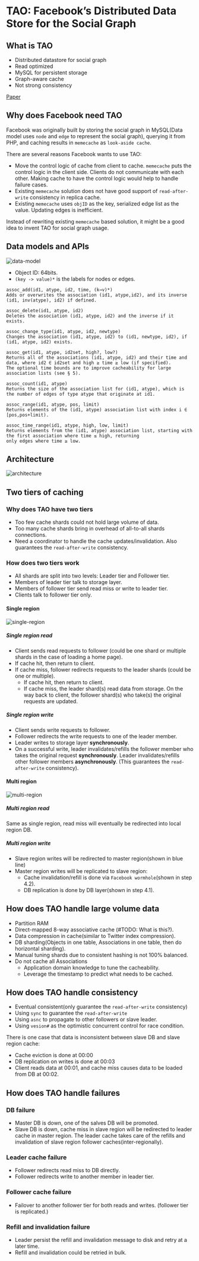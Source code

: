 # TAO: Facebook’s Distributed Data Store for the Social Graph

## What is TAO

- Distributed datastore for social graph
- Read optimized
- MySQL for persistent storage
- Graph-aware cache
- Not strong consistency

[Paper](resources/TAO-Facebook-Distributed-Data-Store-For-The-Social-Graph.pdf)

## Why does Facebook need TAO

Facebook was originally built by storing the social graph in MySQL(Data model uses `node` and `edge` to represent the
social graph), querying it from PHP, and caching results in `memecache` as `look-aside cache`.

There are several reasons Facebook wants to use TAO:

- Move the control logic of cache from client to cache. `memecache` puts the control logic in the client side. Clients
  do not communicate with each other. Making cache to have the control logic would help to handle failure cases.
- Existing `memecache` solution does not have good support of `read-after-write` consistency in replica cache.
- Existing `memecache` uses `objID` as the key, serialized edge list as the value. Updating edges is inefficient.

Instead of rewriting existing `memecache` based solution, it might be a good idea to invent TAO for social graph usage.

## Data models and APIs

![data-model](resources/data-model.png)

- Object ID: 64bits.
- `(key -> value)*` is the labels for nodes or edges.

```text
assoc_add(id1, atype, id2, time, (k→v)*)
Adds or overwrites the association (id1, atype,id2), and its inverse (id1, inv(atype), id2) if defined.

assoc_delete(id1, atype, id2)
Deletes the association (id1, atype, id2) and the inverse if it exists.

assoc_change_type(id1, atype, id2, newtype)
Changes the association (id1, atype, id2) to (id1, newtype, id2), if (id1, atype, id2) exists.

assoc_get(id1, atype, id2set, high?, low?)
Returns all of the associations (id1, atype, id2) and their time and data, where id2 ∈ id2set and high ≥ time ≥ low (if specified).
The optional time bounds are to improve cacheability for large association lists (see § 5).

assoc_count(id1, atype)
Returns the size of the association list for (id1, atype), which is the number of edges of type atype that originate at id1.

assoc_range(id1, atype, pos, limit)
Returns elements of the (id1, atype) association list with index i ∈ [pos,pos+limit).

assoc_time_range(id1, atype, high, low, limit)
Returns elements from the (id1, atype) association list, starting with the first association where time ≤ high, returning
only edges where time ≥ low.
```

## Architecture

![architecture](resources/architecture.png)

## Two tiers of caching

### Why does TAO have two tiers

- Too few cache shards could not hold large volume of data.
- Too many cache shards bring in overhead of all-to-all shards connections.
- Need a coordinator to handle the cache updates/invalidation. Also guarantees the `read-after-write` consistency.

### How does two tiers work

- All shards are split into two levels: Leader tier and Follower tier.
- Members of leader tier talk to storage layer.
- Members of follower tier send read miss or write to leader tier.
- Clients talk to follower tier only.

#### Single region

![single-region](resources/single-region.png)

##### Single region read

- Client sends read requests to follower (could be one shard or multiple shards in the case of loading a home page).
- If cache hit, then return to client.
- If cache miss, follower redirects requests to the leader shards (could be one or multiple).
  - If cache hit, then return to client.
  - If cache miss, the leader shard(s) read data from storage. On the way back to client, the follower shard(s) who take(s)
    the original requests are updated.

##### Single region write

- Client sends write requests to follower.
- Follower redirects the write requests to one of the leader member.
- Leader writes to storage layer **synchronously**.
- On a successful write, leader invalidates/refills the follower member who takes the original request **synchronously**.
  Leader invalidates/refills other follower members **asynchronously**. (This guarantees the `read-after-write` consistency).

#### Multi region

![multi-region](resources/multi-region.png)

##### Multi region read

Same as single region, read miss will eventually be redirected into local region DB.

##### Multi region write

- Slave region writes will be redirected to master region(shown in blue line)
- Master region writes will be replicated to slave region:
  - Cache invalidation/refill is done via `Facebook wormhole`(shown in step 4.2).
  - DB replication is done by DB layer(shown in step 4.1).

## How does TAO handle large volume data

- Partition RAM
- Direct-mapped 8-way associative cache (#TODO: What is this?).
- Data compression in cache(similar to Twitter index compression).
- DB sharding(Objects in one table, Associations in one table, then do horizontal sharding).
- Manual tuning shards due to consistent hashing is not 100% balanced.
- Do not cache all Associations
  - Application domain knowledge to tune the cacheability.
  - Leverage the timestamp to predict what needs to be cached.

## How does TAO handle consistency

- Eventual consistent(only guarantee the `read-after-write` consistency)
- Using `sync` to guarantee the `read-after-write`
- Using `asnc` to propagate to other followers or slave leader.
- Using `vesion#` as the optimistic concurrent control for race condition.

There is one case that data is inconsistent between slave DB and slave region cache:

- Cache eviction is done at 00:00
- DB replication on writes is done at 00:03
- Client reads data at 00:01, and cache miss causes data to be loaded from DB at 00:02.

## How does TAO handle failures

### DB failure

- Master DB is down, one of the salves DB will be promoted.
- Slave DB is down, cache miss in slave region will be redirected to leader cache in master region. The leader cache takes
  care of the refills and invalidation of slave region follower caches(inter-regionally).

### Leader cache failure

- Follower redirects read miss to DB directly.
- Follower redirects write to another member in leader tier.

### Follower cache failure

- Failover to another follower tier for both reads and writes. (follower tier is replicated.)

### Refill and invalidation failure

- Leader persist the refill and invalidation message to disk and retry at a later time.
- Refill and invalidation could be retried in bulk.
